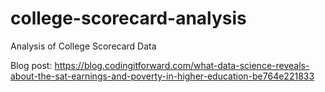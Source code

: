 # college-scorecard-analysis
Analysis of College Scorecard Data

Blog post: https://blog.codingitforward.com/what-data-science-reveals-about-the-sat-earnings-and-poverty-in-higher-education-be764e221833
